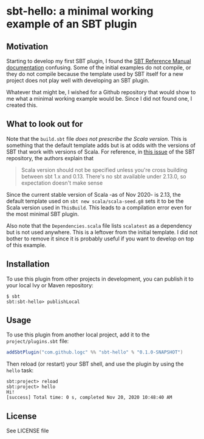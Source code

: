 # sbt-hello: a minimal working example of an SBT plugin

## Motivation

Starting to develop my first SBT plugin, I found the [SBT Reference Manual
documentation](https://www.scala-sbt.org/1.x/docs/Plugins.html) confusing. Some
of the initial examples do not compile, or they do not compile because the
template used by SBT itself for a new project does not play well with developing
an SBT plugin.

Whatever that might be, I wished for a Github repository that would show to me
what a minimal working example would be. Since I did not found one, I created
this.

## What to look out for

Note that the `build.sbt` file *does not prescribe the Scala version*. This is
something that the default template adds but is at odds with the versions of SBT
that work with versions of Scala. For reference, in [this
issue](https://github.com/sbt/sbt/issues/5032) of the SBT repository, the
authors explain that

> Scala version should not be specified unless you're cross building between sbt
> 1.x and 0.13. There's no sbt available under 2.13.0, so expectation doesn't
> make sense

Since the current stable version of Scala -as of Nov 2020- is 2.13, the default
template used on `sbt new scala/scala-seed.g8` sets it to be the Scala version
used in `ThisBuild`. This leads to a compilation error even for the most minimal
SBT plugin.

Also note that the `Dependencies.scala` file lists `scalatest` as a dependency
but is not used anywhere. This is a leftover from the initial template. I did
not bother to remove it since it is probably useful if you want to develop on
top of this example.

## Installation

To use this plugin from other projects in development, you can publish it to
your local Ivy or Maven repository:

```shellsession
$ sbt
sbt:sbt-hello> publishLocal
```

## Usage

To use this plugin from another local project, add it to the
`project/plugins.sbt` file:

``` scala
addSbtPlugin("com.github.logc" %% "sbt-hello" % "0.1.0-SNAPSHOT")
```

Then reload (or restart) your SBT shell, and use the plugin by using the `hello`
task:

``` shellsession
sbt:project> reload
sbt:project> hello
Hi!
[success] Total time: 0 s, completed Nov 20, 2020 10:48:40 AM
```

## License

See LICENSE file

